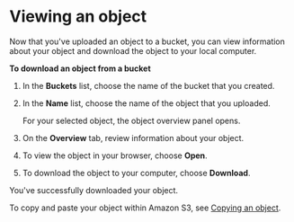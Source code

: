 # Viewing an object<a name="OpeningAnObject"></a>

Now that you've uploaded an object to a bucket, you can view information about your object and download the object to your local computer\.

**To download an object from a bucket**

1. In the **Buckets** list, choose the name of the bucket that you created\.

1. In the **Name** list, choose the name of the object that you uploaded\.

   For your selected object, the object overview panel opens\.

1. On the **Overview** tab, review information about your object\.

1. To view the object in your browser, choose **Open**\.

1. To download the object to your computer, choose **Download**\.

You've successfully downloaded your object\.

To copy and paste your object within Amazon S3, see [Copying an object](CopyingAnObject.md)\.
